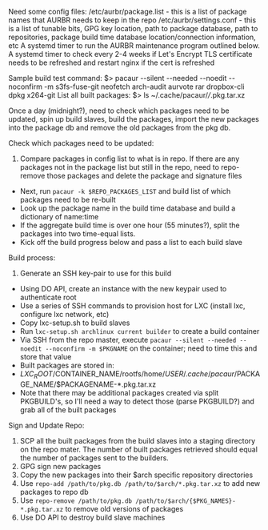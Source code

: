 Need some config files:
/etc/aurbr/package.list - this is a list of package names that AURBR needs to keep in the repo
/etc/aurbr/settings.conf - this is a list of tunable bits, GPG key location, path to package database, path to repositories, package build time database location/connection information, etc
A systemd timer to run the AURBR maintenance program outlined below.
A systemd timer to check every 2-4 weeks if Let's Encrypt TLS certificate needs to be refreshed and restart nginx if the cert is refreshed

Sample build test command:
$> pacaur --silent --needed --noedit --noconfirm -m s3fs-fuse-git neofetch arch-audit aurvote rar dropbox-cli dpkg x264-git
List all built packages:
$> ls ~/.cache/pacaur/*/*.pkg.tar.xz

Once a day (midnight?), need to check which packages need to be updated, spin up build slaves, build the packages, import the new packages into the package db and remove the old packages from the pkg db.

Check which packages need to be updated:

1. Compare packages in config list to what is in repo.  If there are any packages not in the package list but still in the repo, need to repo-remove those packages and delete the package and signature files
*  Next, run `pacaur -k $REPO_PACKAGES_LIST` and build list of which packages need to be re-built
*  Look up the package name in the build time database and build a dictionary of name:time
*  If the aggregate build time is over one hour (55 minutes?), split the packages into two time-equal lists.
*  Kick off the build progress below and pass a list to each build slave

Build process:

1. Generate an SSH key-pair to use for this build
*  Using DO API, create an instance with the new keypair used to authenticate root
*  Use a series of SSH commands to provision host for LXC (install lxc, configure lxc network, etc)
*  Copy lxc-setup.sh to build slaves
*  Run `lxc-setup.sh archlinux current builder` to create a build container
*  Via SSH from the repo master, execute `pacaur --silent --needed --noedit --noconfirm -m $PKGNAME` on the container; need to time this and store that value 
*  Built packages are stored in:
  * $LXC_ROOT/$CONTAINER_NAME/rootfs/home/$USER/.cache/pacaur/$PACKAGE_NAME/$PACKAGENAME-*.pkg.tar.xz
*  Note that there may be additional packages created via split PKGBUILD's, so I'll need a way to detect those (parse PKGBUILD?) and grab all of the built packages

Sign and Update Repo:
1.  SCP all the built packages from the build slaves into a staging directory on the repo mater.  The number of built packages retrieved should equal the number of packages sent to the builders.
2.  GPG sign new packages
3.  Copy the new packages into their $arch specific repository directories
4.  Use `repo-add /path/to/pkg.db /path/to/$arch/*.pkg.tar.xz` to add new packages to repo db
5.  Use `repo-remove /path/to/pkg.db /path/to/$arch/{$PKG_NAMES}-*.pkg.tar.xz` to remove old versions of packages
6.  Use DO API to destroy build slave machines
